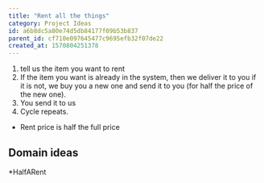 ```yaml
---
title: "Rent all the things"
category: Project Ideas
id: a6b8dc5a80e74d5db84177f09b53b837
parent_id: cf710e097645477c9695efb32f07de22
created_at: 1570804251378
---
```


1. tell us the item you want to rent
2. If the item you want is already in the system, then we deliver it to you if it is not, we buy you a new one and send it to you (for half the price of the new one).
3. You send it to us
4. Cycle repeats.

* Rent price is half the full price
## Domain ideas 
*HalfARent 
                
